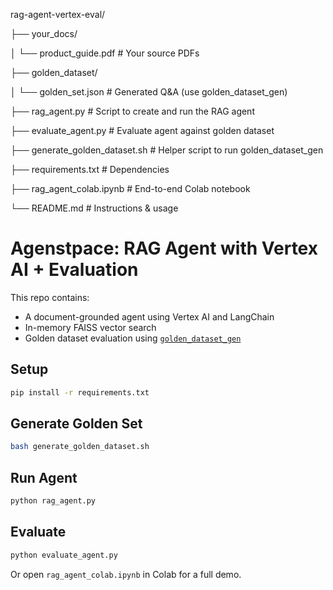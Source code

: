 rag-agent-vertex-eval/

├── your_docs/

│   └── product_guide.pdf                # Your source PDFs

├── golden_dataset/

│   └── golden_set.json                 # Generated Q&A (use golden_dataset_gen)

├── rag_agent.py                        # Script to create and run the RAG agent

├── evaluate_agent.py                   # Evaluate agent against golden dataset

├── generate_golden_dataset.sh          # Helper script to run golden_dataset_gen

├── requirements.txt                    # Dependencies

├── rag_agent_colab.ipynb               # End-to-end Colab notebook

└── README.md                           # Instructions & usage



# Agenstpace: RAG Agent with Vertex AI + Evaluation

This repo contains:
- A document-grounded agent using Vertex AI and LangChain
- In-memory FAISS vector search
- Golden dataset evaluation using [`golden_dataset_gen`](https://github.com/hselbie/golden_dataset_gen)

## Setup

```bash
pip install -r requirements.txt
```

## Generate Golden Set

```bash
bash generate_golden_dataset.sh
```

## Run Agent

```bash
python rag_agent.py
```

## Evaluate

```bash
python evaluate_agent.py
```

Or open `rag_agent_colab.ipynb` in Colab for a full demo.
